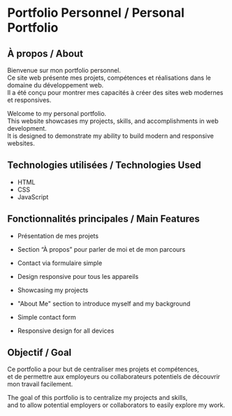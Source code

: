 # Portfolio Personnel / Personal Portfolio

## À propos / About

Bienvenue sur mon portfolio personnel.  
Ce site web présente mes projets, compétences et réalisations dans le domaine du développement web.  
Il a été conçu pour montrer mes capacités à créer des sites web modernes et responsives.

Welcome to my personal portfolio.  
This website showcases my projects, skills, and accomplishments in web development.  
It is designed to demonstrate my ability to build modern and responsive websites.

## Technologies utilisées / Technologies Used

- HTML
- CSS
- JavaScript

## Fonctionnalités principales / Main Features

- Présentation de mes projets
- Section “À propos” pour parler de moi et de mon parcours
- Contact via formulaire simple
- Design responsive pour tous les appareils

- Showcasing my projects
- "About Me" section to introduce myself and my background
- Simple contact form
- Responsive design for all devices

## Objectif / Goal

Ce portfolio a pour but de centraliser mes projets et compétences,  
et de permettre aux employeurs ou collaborateurs potentiels de découvrir mon travail facilement.

The goal of this portfolio is to centralize my projects and skills,  
and to allow potential employers or collaborators to easily explore my work.
